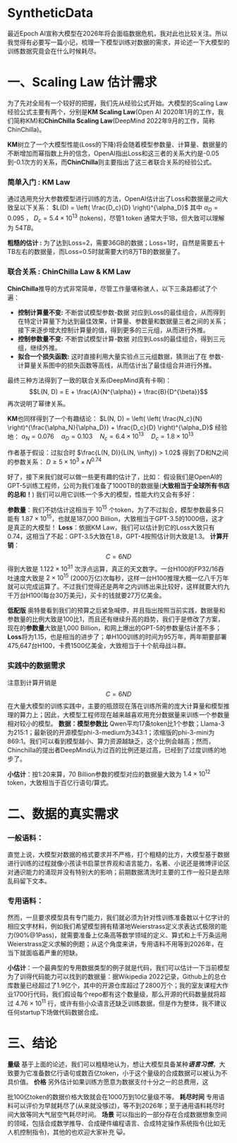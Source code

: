 # SyntheticData

最近Epoch AI宣称大模型在2026年将会面临数据危机，我对此也比较关注。所以我觉得有必要写一篇小记，梳理一下模型训练对数据的需求，并论述一下大模型的训练数据究竟会在什么时候耗尽。

# 一、Scaling Law 估计需求
为了先对全局有一个较好的把握，我们先从经验公式开始。大模型的Scaling Law经验公式主要有两个，分别是**KM Scaling Law**(Open AI 2020年1月的工作，我们简称KM)和**ChinChilla Scaling Law**(DeepMind 2022年9月的工作，简称ChinChilla)。

**KM**树立了一个大模型性能(Loss的下降)将会随着模型参数量、计算量、数据量的不断增加而幂指数上升的信念，OpenAI指出Loss和这三者的关系大约是-0.05到-0.1次方的关系，而**ChinChilla**则主要指出了这三者联合关系的经验公式。

### 简单入门 : KM Law 
通过选用充分大参数模型进行训练的方法，OpenAI估计出了Loss和数据量之间大致呈以下关系：
$L(D) = \left( \frac{D_c}{D} \right)^{\alpha_D}$
其中 $\alpha_D = 0.095$ ， $D_c = 5.4 \times 10^{13}$ (tokens)，尽管1 token 通常大于1B，但大致可以理解为 $54TB$。

**粗糙的估计 :**  为了达到Loss=2，需要36GB的数据；Loss=1时，自然是需要五十TB左右的数据量，而Loss=0.5时就需要大约8万TB的数据量了。

### 联合关系 : ChinChilla Law & KM Law
**ChinChilla**推导的方式非常简单，尽管工作量堪称骇人，以下三条路都试了个遍：
- **控制计算量不变:**  不断尝试模型参数-数据 对应到Loss的最佳组合，从而得到在特定计算量下为达到最佳效果，计算量、参数量和数据量三者之间的关系；接下来逐步增大控制计算量的值，得到更多的三元组，从而进行外推。
- **控制参数量不变:**  不断尝试模型计算-数据 对应到Loss的最佳组合，得到三元组，继续外推。
- **拟合一个损失函数:**  这时直接利用大量实验点三元组数据，猜测出了在 参数-计算量关系图中的损失函数等高线，从而估计出了最佳组合并进行外推。

最终三种方法得到了一致的联合关系(DeepMind真有卡啊)：
$$L(N, D) = E + \frac{A}{N^{\alpha}} + \frac{B}{D^{\beta}}$$
再次说明了幂律关系。

**KM**也同样得到了一个有趣结论：
$L(N, D) = \left( \left( \frac{N_c}{N} \right)^{\frac{\alpha_N}{\alpha_D}} + \frac{D_c}{D} \right)^{\alpha_D}$
经验地：
$\alpha_N = 0.076 \quad \alpha_D = 0.103 \quad N_c = 6.4 \times 10^{13} \quad D_c = 1.8 \times 10^{13}$

作者基于假设：过拟合时
$\frac{L(N, D)}{L(N, \infty)} > 1.02$
得到了D和N之间的参数关系：
$D \geq 5 \times 10^{3} \times N^{0.74}$

好了，接下来我们就可以做一些更有趣的估计了，比如：
假设我们是OpenAI的GPT-5训练工程师，公司为我们准备了1000TB的数据量(**大致相当于全球所有书店的总和！**) 我们可以用它训练一个多大的模型，性能大约又会有多好：

**参数量**：我们不妨估计这相当于 $10^{15}$ 个token，为了不过拟合，模型参数最多只能有 $1.87 \times 10^{15}$，也就是187,000 Billion，大致相当于GPT-3.5的1000倍，这才是真正的大模型！
**Loss**：依据KM Law，我们可以估计到它的Loss大致只有0.74，这相当了不起：GPT-3.5大致在1.8，GPT-4按照估计则大致是1.3。
**计算开销**：
$$C=6ND$$
得到大致是 $1.122 \times 10^{31}$ 次浮点运算，真正的天文数字。一台H100的FP32/16吞吐速度大致是 $2 \times 10^{15}$ (2000万亿)次每秒，这样一台H100推理大概一亿八千万年就可以完成运算了。不过我们觉得还是两年之内训练出来比较好，这样就要大约九千万台H100(每台30万美元)，买卡的钱就要27万亿美金。

**低配版** 奥特曼看到我们的预算之后紧急喊停，并且指出按照当前实践，数据量和参数量的比例大致是100比1，而且还有继续升高的趋势，我们于是修改了方案，现在的**参数量**大致是1,000 Billion，和网上爆出的GPT-5的参数量估计差不多；**Loss**将为1.15，也是相当的进步了；单H100训练的时间为95万年，两年期要部署475,647台H100，卡费1500亿美金，大致相当于十个航母战斗群。

### 实践中的数据需求

注意到计算开销是
$$C=6ND$$
在大量大模型的训练实践中，主要的瓶颈现在落在训练所需的庞大计算量和模型推理的算力上；因此，大模型工程师现在越来越喜欢用充分数据量来训练一个参数量相对较小的模型。
**数据：模型参数比** Qwen平均17条token比1个参数；Llama-3为215:1；最新锐的开源模型phi-3-medium为343:1；浓缩版的phi-3-mini为869:1。我们可以看到模型越小、算力资源越缺乏，这个比例会越高；然而，Chinchilla的提出者DeepMind认为过百的比例还是过高，已经到了过度训练的地步了。

**小估计**：按1:20来算，70 Billion参数的模型对应的数据量大致为 $1.4 \times 10^{12}$ token，大致相当于百亿行语句/算式。

# 二、数据的真实需求
### **一般语料**：
直觉上说，大模型对数据的格式要求并不严格，打个粗糙的比方，大模型基于数据进行训练的过程就像小孩读书启蒙世界观和语言能力，名著、小说还是微博评论区对通识能力的涌现并没有特别大的影响；前期数据清洗时主要的工作一般只是去除乱码留下文本。
### **专用语料**：
然而，一旦要求模型具有专门能力，我们就必须为针对性训练准备数以十亿字计的相应文字材料，例如我们希望模型拥有精湛地Weierstrass定义求表达式极限的能力(90%@1Pass)，就需要准备上亿条高等数学领域的定义、算式和上千万条运用Weierstrass定义求解的例题；从这个角度来讲，专用语料不用等到2026年，在当下就面临着严重的短缺。

**小估计**：一个最典型的专用数据类型的例子就是代码，我们可以估计一下当前模型为了训得代码能力可以找到的数据量：据Wikipedia 2022记录，Github上的总仓库数量已经超过了1.9亿个，其中的开源仓库超过了2800万个；我的室友课程大作业1700行代码，我们假设每个repo都有这个数量级，那么开源的代码数量就将超过 $4.76 \times 10^{11}$ 行，或许有些小众语言还缺乏训练数据，但是作为整体，我不建议任何startup下场做代码数据合成。

# 三、结论
**量级** 基于上面的论述，我们可以粗糙地认为，想让大模型具备某种***语言习惯***，大致要为它准备数亿行语句或数百亿token，小于这个量级的合成数据可以被认为不具价值。
**价格** 另外估计如果训练方愿意为数据支付十分之一的总费用，这

批100亿token的数据价格大致就会在1000万到10亿量级不等。
**耗尽时间** 专用语料可以评价为早就耗尽了(从来就没够过)，等不到2026年；至于通用语料耗尽时间大致等同大气层空气耗尽时间。
**场景** 可以指出的一部分存在合成数据想象空间的领域，包括合成数学推导、合成硬件编程语言、合成特定操作系统指令(比如无人机控制指令)，其他的也欢迎大家补充 😺。


